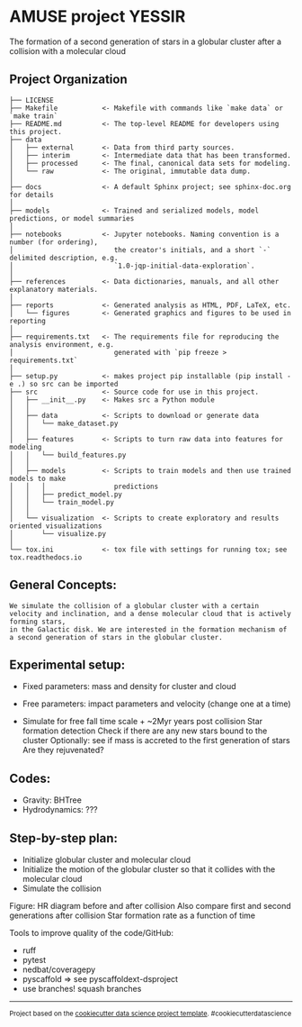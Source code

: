 AMUSE project YESSIR
==============================

The formation of a second generation of stars in a globular cluster after a collision with a molecular cloud

Project Organization
------------

    ├── LICENSE
    ├── Makefile           <- Makefile with commands like `make data` or `make train`
    ├── README.md          <- The top-level README for developers using this project.
    ├── data
    │   ├── external       <- Data from third party sources.
    │   ├── interim        <- Intermediate data that has been transformed.
    │   ├── processed      <- The final, canonical data sets for modeling.
    │   └── raw            <- The original, immutable data dump.
    │
    ├── docs               <- A default Sphinx project; see sphinx-doc.org for details
    │
    ├── models             <- Trained and serialized models, model predictions, or model summaries
    │
    ├── notebooks          <- Jupyter notebooks. Naming convention is a number (for ordering),
    │                         the creator's initials, and a short `-` delimited description, e.g.
    │                         `1.0-jqp-initial-data-exploration`.
    │
    ├── references         <- Data dictionaries, manuals, and all other explanatory materials.
    │
    ├── reports            <- Generated analysis as HTML, PDF, LaTeX, etc.
    │   └── figures        <- Generated graphics and figures to be used in reporting
    │
    ├── requirements.txt   <- The requirements file for reproducing the analysis environment, e.g.
    │                         generated with `pip freeze > requirements.txt`
    │
    ├── setup.py           <- makes project pip installable (pip install -e .) so src can be imported
    ├── src                <- Source code for use in this project.
    │   ├── __init__.py    <- Makes src a Python module
    │   │
    │   ├── data           <- Scripts to download or generate data
    │   │   └── make_dataset.py
    │   │
    │   ├── features       <- Scripts to turn raw data into features for modeling
    │   │   └── build_features.py
    │   │
    │   ├── models         <- Scripts to train models and then use trained models to make
    │   │   │                 predictions
    │   │   ├── predict_model.py
    │   │   └── train_model.py
    │   │
    │   └── visualization  <- Scripts to create exploratory and results oriented visualizations
    │       └── visualize.py
    │
    └── tox.ini            <- tox file with settings for running tox; see tox.readthedocs.io

General Concepts:
------------
	We simulate the collision of a globular cluster with a certain velocity and inclination, and a dense molecular cloud that is actively forming stars, 
	in the Galactic disk. We are interested in the formation mechanism of a second generation of stars in the globular cluster. 

Experimental setup:
------------

- Fixed parameters: mass and density for cluster and cloud

- Free parameters: impact parameters and velocity (change one at a time)

- Simulate for free fall time scale + ~2Myr years post collision
	Star formation detection
	Check if there are any new stars bound to the cluster 
	Optionally: see if mass is accreted to the first generation of stars
		Are they rejuvenated?

Codes:
------------
- Gravity:
	BHTree
- Hydrodynamics: 
	???

Step-by-step plan:
------------
- Initialize globular cluster and molecular cloud
- Initialize the motion of the globular cluster so that it collides with the molecular cloud 
- Simulate the collision 


Figure:
HR diagram before and after collision
Also compare first and second generations after collision
Star formation rate as a function of time

Tools to improve quality of the code/GitHub:
- ruff
- pytest
- nedbat/coveragepy
- pyscaffold => see pyscaffoldext-dsproject
- use branches! squash branches


--------

<p><small>Project based on the <a target="_blank" href="https://drivendata.github.io/cookiecutter-data-science/">cookiecutter data science project template</a>. #cookiecutterdatascience</small></p>
